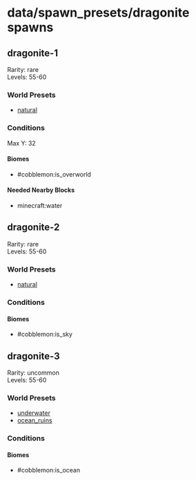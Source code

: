 # data/spawn_presets/dragonite spawns  
  
## dragonite-1  
Rarity: rare  
Levels: 55-60  
  
### World Presets  
* [natural](/data/world_presets/natural.md)  
  
### Conditions  
Max Y: 32  
  
#### Biomes  
  * #cobblemon:is_overworld
  
  
#### Needed Nearby Blocks  
  * minecraft:water
  
  
## dragonite-2  
Rarity: rare  
Levels: 55-60  
  
### World Presets  
* [natural](/data/world_presets/natural.md)  
  
### Conditions  
  
#### Biomes  
  * #cobblemon:is_sky
  
  
## dragonite-3  
Rarity: uncommon  
Levels: 55-60  
  
### World Presets  
* [underwater](/data/world_presets/underwater.md)  
* [ocean_ruins](/data/world_presets/ocean_ruins.md)  
  
### Conditions  
  
#### Biomes  
  * #cobblemon:is_ocean
  
